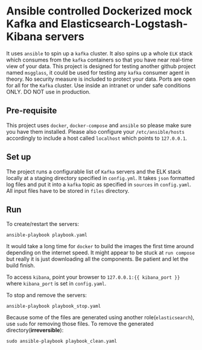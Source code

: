 <!--
############################################################################### 
# Abstract:
# Mokafelk README
#
# Description:
# Dockerized mock Kafka and Elasticsearch-Logstash-Kibana servers for testing msgglass 
#
# Copyright (c) 2016 Lingxiao Xia [s1006595991 at gmail dot com]
# Project: mokafelk
# Creation: Lingxiao Xia
# Creation Date: 2016-02-03
################################################################################
--> 

# Ansible controlled Dockerized mock Kafka and Elasticsearch-Logstash-Kibana servers
It uses `ansible` to spin up a `kafka` cluster. It also spins up a whole `ELK` stack which consumes from the `kafka` containers so that you have near real-time view of your data. This project is designed for testing another github project named `msgglass`, it could be used for testing any `kafka` consumer agent in theory. No security measure is included to protect your data. Ports are open for all for the `Kafka` cluster. Use inside an intranet or under safe conditions ONLY. DO NOT use in production.

## Pre-requisite 
This project uses `docker`, `docker-compose` and `ansible` so please make sure you have them installed. Please also configure your `/etc/ansible/hosts` accordingly to include a host called `localhost` which points to `127.0.0.1`.

## Set up
The project runs a configurable list of `Kafka` servers and the ELK stack locally at a staging directory specified in `config.yml`. It takes `json` formatted log files and put it into a `kafka` topic as specified in `sources` in `config.yaml`. All input files have to be stored in `files` directory.

## Run
To create/restart the servers:
```
ansible-playbook playbook.yaml
```
It would take a long time for `docker` to build the images the first time around depending on the internet speed. It might appear to be stuck at `run compose` but really it is just downloading all the components. Be patient and let the build finish.

To access `kibana`, point your browser to `127.0.0.1:{{ kibana_port }}` where `kibana_port` is set in `config.yaml`.

To stop and remove the servers:
```
ansible-playbook playbook_stop.yaml
```

Because some of the files are generated using another role(`elasticsearch`), use `sudo` for removing those files. 
To remove the generated directory(**irreversible**):
```
sudo ansible-playbook playbook_clean.yaml
```
